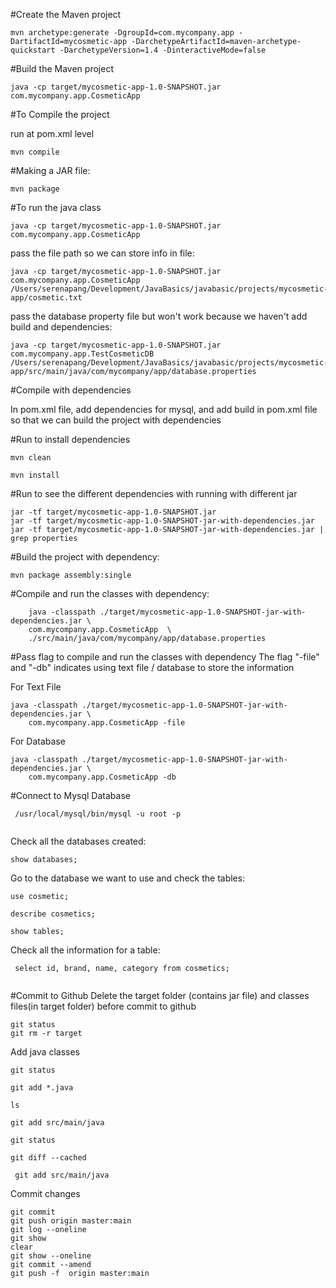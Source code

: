 #Create the Maven project

```
mvn archetype:generate -DgroupId=com.mycompany.app -DartifactId=mycosmetic-app -DarchetypeArtifactId=maven-archetype-quickstart -DarchetypeVersion=1.4 -DinteractiveMode=false
```

#Build the Maven project
```
java -cp target/mycosmetic-app-1.0-SNAPSHOT.jar com.mycompany.app.CosmeticApp

```

#To Compile the project 

run at pom.xml level

```
mvn compile
```
#Making a JAR file:

```
mvn package  
```
#To run the java class

```
java -cp target/mycosmetic-app-1.0-SNAPSHOT.jar com.mycompany.app.CosmeticApp
 ```
pass the file path so we can store info in file:
 
```
java -cp target/mycosmetic-app-1.0-SNAPSHOT.jar com.mycompany.app.CosmeticApp /Users/serenapang/Development/JavaBasics/javabasic/projects/mycosmetic-app/cosmetic.txt    

```
pass the database property file but won't work because we haven't add build and dependencies:

```
java -cp target/mycosmetic-app-1.0-SNAPSHOT.jar com.mycompany.app.TestCosmeticDB /Users/serenapang/Development/JavaBasics/javabasic/projects/mycosmetic-app/src/main/java/com/mycompany/app/database.properties
```

#Compile with dependencies

In pom.xml file, add dependencies for mysql, and add build in pom.xml file so that we can build the project with dependencies

#Run to install dependencies

```
mvn clean

mvn install
```

#Run to see the different dependencies with running with different jar

```
jar -tf target/mycosmetic-app-1.0-SNAPSHOT.jar
jar -tf target/mycosmetic-app-1.0-SNAPSHOT-jar-with-dependencies.jar
jar -tf target/mycosmetic-app-1.0-SNAPSHOT-jar-with-dependencies.jar | grep properties
```

#Build the project with dependency:

```
mvn package assembly:single

```

#Compile and run the classes with dependency: 

```    
    java -classpath ./target/mycosmetic-app-1.0-SNAPSHOT-jar-with-dependencies.jar \
    com.mycompany.app.CosmeticApp  \
    ./src/main/java/com/mycompany/app/database.properties

```

#Pass flag to compile and run the classes with dependency
The flag "-file" and "-db" indicates using text file / database to store the information

For Text File

```
java -classpath ./target/mycosmetic-app-1.0-SNAPSHOT-jar-with-dependencies.jar \
    com.mycompany.app.CosmeticApp -file
```

For Database

```
java -classpath ./target/mycosmetic-app-1.0-SNAPSHOT-jar-with-dependencies.jar \
    com.mycompany.app.CosmeticApp -db
```

#Connect to Mysql Database
```
 /usr/local/mysql/bin/mysql -u root -p
 
```

Check all the databases created:

```
show databases;
```

Go to the database we want to use and check the tables:

```
use cosmetic;

describe cosmetics;

show tables;
```
Check all the information for a table:

```
 select id, brand, name, category from cosmetics;
 
```

#Commit to Github
Delete the target folder (contains jar file) and classes files(in target folder) before commit to github

```
git status
git rm -r target
```

Add java classes

````
git status

git add *.java

ls

git add src/main/java

git status

git diff --cached

 git add src/main/java

````

Commit changes

```
git commit
git push origin master:main
git log --oneline
git show
clear
git show --oneline
git commit --amend
git push -f  origin master:main
```









